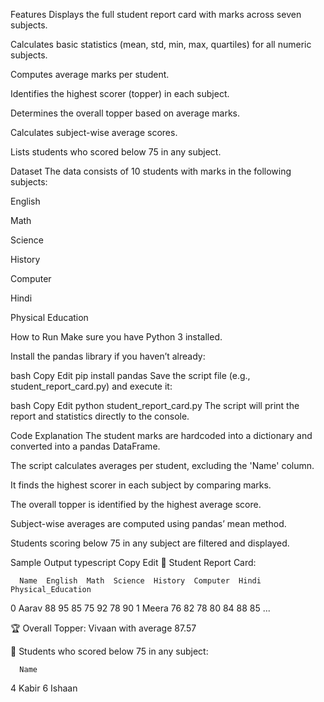 Features
Displays the full student report card with marks across seven subjects.

Calculates basic statistics (mean, std, min, max, quartiles) for all numeric subjects.

Computes average marks per student.

Identifies the highest scorer (topper) in each subject.

Determines the overall topper based on average marks.

Calculates subject-wise average scores.

Lists students who scored below 75 in any subject.

Dataset
The data consists of 10 students with marks in the following subjects:

English

Math

Science

History

Computer

Hindi

Physical Education

How to Run
Make sure you have Python 3 installed.

Install the pandas library if you haven’t already:

bash
Copy
Edit
pip install pandas
Save the script file (e.g., student_report_card.py) and execute it:

bash
Copy
Edit
python student_report_card.py
The script will print the report and statistics directly to the console.

Code Explanation
The student marks are hardcoded into a dictionary and converted into a pandas DataFrame.

The script calculates averages per student, excluding the 'Name' column.

It finds the highest scorer in each subject by comparing marks.

The overall topper is identified by the highest average score.

Subject-wise averages are computed using pandas’ mean method.

Students scoring below 75 in any subject are filtered and displayed.

Sample Output
typescript
Copy
Edit
🔹 Student Report Card:

      Name  English  Math  Science  History  Computer  Hindi  Physical_Education
0    Aarav       88    95       85       75        92     78                  90
1    Meera       76    82       78       80        84     88                  85
...

🏆 Overall Topper: Vivaan with average 87.57

🔹 Students who scored below 75 in any subject:

      Name
4    Kabir
6   Ishaan
